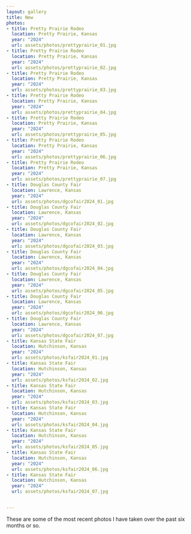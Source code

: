 ```yaml
---
layout: gallery
title: New
photos:
- title: Pretty Prairie Rodeo
  location: Pretty Prairie, Kansas
  year: "2024"
  url: assets/photos/prettyprairie_01.jpg
- title: Pretty Prairie Rodeo
  location: Pretty Prairie, Kansas
  year: "2024"
  url: assets/photos/prettyprairie_02.jpg
- title: Pretty Prairie Rodeo
  location: Pretty Prairie, Kansas
  year: "2024"
  url: assets/photos/prettyprairie_03.jpg
- title: Pretty Prairie Rodeo
  location: Pretty Prairie, Kansas
  year: "2024"
  url: assets/photos/prettyprairie_04.jpg
- title: Pretty Prairie Rodeo
  location: Pretty Prairie, Kansas
  year: "2024"
  url: assets/photos/prettyprairie_05.jpg
- title: Pretty Prairie Rodeo
  location: Pretty Prairie, Kansas
  year: "2024"
  url: assets/photos/prettyprairie_06.jpg
- title: Pretty Prairie Rodeo
  location: Pretty Prairie, Kansas
  year: "2024"
  url: assets/photos/prettyprairie_07.jpg
- title: Douglas County Fair
  location: Lawrence, Kansas
  year: "2024"
  url: assets/photos/dgcofair2024_01.jpg
- title: Douglas County Fair
  location: Lawrence, Kansas
  year: "2024"
  url: assets/photos/dgcofair2024_02.jpg
- title: Douglas County Fair
  location: Lawrence, Kansas
  year: "2024"
  url: assets/photos/dgcofair2024_03.jpg
- title: Douglas County Fair
  location: Lawrence, Kansas
  year: "2024"
  url: assets/photos/dgcofair2024_04.jpg
- title: Douglas County Fair
  location: Lawrence, Kansas
  year: "2024"
  url: assets/photos/dgcofair2024_05.jpg
- title: Douglas County Fair
  location: Lawrence, Kansas
  year: "2024"
  url: assets/photos/dgcofair2024_06.jpg
- title: Douglas County Fair
  location: Lawrence, Kansas
  year: "2024"
  url: assets/photos/dgcofair2024_07.jpg
- title: Kansas State Fair
  location: Hutchinson, Kansas
  year: "2024"
  url: assets/photos/ksfair2024_01.jpg
- title: Kansas State Fair
  location: Hutchinson, Kansas
  year: "2024"
  url: assets/photos/ksfair2024_02.jpg
- title: Kansas State Fair
  location: Hutchinson, Kansas
  year: "2024"
  url: assets/photos/ksfair2024_03.jpg
- title: Kansas State Fair
  location: Hutchinson, Kansas
  year: "2024"
  url: assets/photos/ksfair2024_04.jpg
- title: Kansas State Fair
  location: Hutchinson, Kansas
  year: "2024"
  url: assets/photos/ksfair2024_05.jpg
- title: Kansas State Fair
  location: Hutchinson, Kansas
  year: "2024"
  url: assets/photos/ksfair2024_06.jpg
- title: Kansas State Fair
  location: Hutchinson, Kansas
  year: "2024"
  url: assets/photos/ksfair2024_07.jpg


---
```

<p>These are some of the most recent photos I have taken over the past six months or so.</p>

